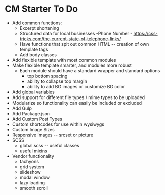 # CM Starter To Do

- Add common functions:
    - Excerpt shortening
    - Structured data for local businesses
        -Phone Number - https://css-tricks.com/the-current-state-of-telephone-links/
    - Have functions that spit out common HTML -- creation of own template tags
    - Add body classes
- Add flexible template with most common modules
- Make flexible template smarter, and modules more robust
    - Each module should have a standard wrapper and standard options
        - top bottom spacing
        - ability to collapse top margin
        - ability to add BG images or customize BG color
- Add global variables
- Add support for different file types / mime types to be uploaded
- Modularize so functionality can easily be included or excluded
- Add Gulp
- Add Package.json
- Add Custom Post Types
- Custom shortcodes for use within wysiwygs
- Custom Image Sizes
- Responsive Images -- srcset or picture
- SCSS
    - global.scss -- useful classes
    - useful mixins
- Vendor functionality
    - tachyons
    - grid system
    - slideshow
    - modal window
    - lazy loading
    - smooth scroll

